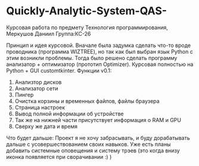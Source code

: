 # Quickly-Analytic-System-QAS-
Курсовая работа по предмету Технология программирования, Меркушов Даниил Группа:КС-26


Принцип и идея курсовой.
Вначале была задумка сделать что-то вроде проводника (программа WIZTREE), но так как был выбран язык Python с этим возникли проблемы. Тогда было решено сделать программу анализатор + оптимизатор (прототип Optimizer).
Курсовая полностью на Python + GUI customtkinter.
Функции v0.1:
1. Анализтор дисков
2. Анализатор сети
3. Пингер
4. Очистка корзины и временных файлов, файлы браузера
5. Страница настроек
6. Вывод полной информации об устройстве
7. Так же на нижней части присутствует информация о RAM и GPU
8. Сверху же дата и время

Что будет дальше:
Проект я не хочу забрасывать, и буду дорабатывать дальше с усовершествованием своих навыков. Уже есть планы добавить системные оповещения и систему трэев (это когда внизу иконка появляется при сворачивании :) )

